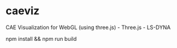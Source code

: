 # caeviz

CAE Visualization for WebGL (using three.js) - Three.js - LS-DYNA

npm install && npm run build


